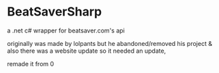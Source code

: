 # BeatSaverSharp
a .net c# wrapper for beatsaver.com's api

originally was made by lolpants but he abandoned/removed his project & also 
there was a website update so it needed an update,

remade it from 0
